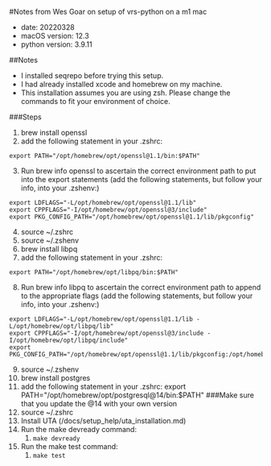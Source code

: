 #Notes from Wes Goar on setup of vrs-python on a m1 mac
- date: 20220328
- macOS version: 12.3
- python version: 3.9.11

##Notes
- I installed seqrepo before trying this setup.
- I had already installed xcode and homebrew on my machine.
- This installation assumes you are using zsh. Please change the commands to fit your environment of choice.

###Steps
1. brew install openssl
2. add the following statement in your .zshrc:
```shell
export PATH="/opt/homebrew/opt/openssl@1.1/bin:$PATH"
```

3. Run brew info openssl to ascertain the correct environment path to put into the export statements (add the following statements, but follow your info, into your .zshenv:)
```shell
export LDFLAGS="-L/opt/homebrew/opt/openssl@1.1/lib"
export CPPFLAGS="-I/opt/homebrew/opt/openssl@3/include"
export PKG_CONFIG_PATH="/opt/homebrew/opt/openssl@1.1/lib/pkgconfig"
```

4. source ~/.zshrc
5. source ~/.zshenv
6. brew install libpq
7. add the following statement in your .zshrc:
```shell
export PATH="/opt/homebrew/opt/libpq/bin:$PATH"
```
8. Run brew info libpq to ascertain the correct environment path to append to the appropriate flags (add the following statements, but follow your info, into your .zshenv:)

```shell
export LDFLAGS="-L/opt/homebrew/opt/openssl@1.1/lib -L/opt/homebrew/opt/libpq/lib"
export CPPFLAGS="-I/opt/homebrew/opt/openssl@3/include -I/opt/homebrew/opt/libpq/include"
export PKG_CONFIG_PATH="/opt/homebrew/opt/openssl@1.1/lib/pkgconfig:/opt/homebrew/opt/libpq/lib/pkgconfig"
```

9. source ~/.zshenv
10. brew install postgres
11. add the following statement in your .zshrc: export PATH="/opt/homebrew/opt/postgresql@14/bin:$PATH"
    ###Make sure that you update the @14 with your own version
12. source ~/.zshrc
13. Install UTA (/docs/setup_help/uta_installation.md)
14. Run the make devready command:
    1. `make devready`
15. Run the make test command:
    1. `make test`